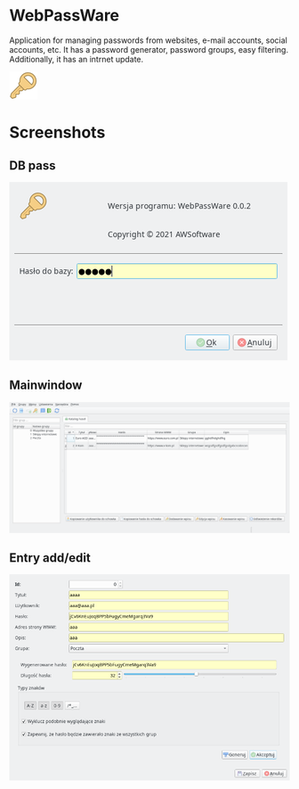 # WebPassWare

Application for managing passwords from websites, e-mail accounts, social accounts, etc.
It has a password generator, password groups, easy filtering.
Additionally, it has an intrnet update.

![image](https://github.com/AndrzejWoronko/WebPassWare/blob/master/icons/50px/WebPassWare.png)

# Screenshots

## DB pass
![image](https://github.com/AndrzejWoronko/WebPassWare/blob/master/screenshots/Db_pass.png)

## Mainwindow
![image](https://github.com/AndrzejWoronko/WebPassWare/blob/master/screenshots/Mainwindow.png)

## Entry add/edit
![image](https://github.com/AndrzejWoronko/WebPassWare/blob/master/screenshots/Entry_edit.png)
